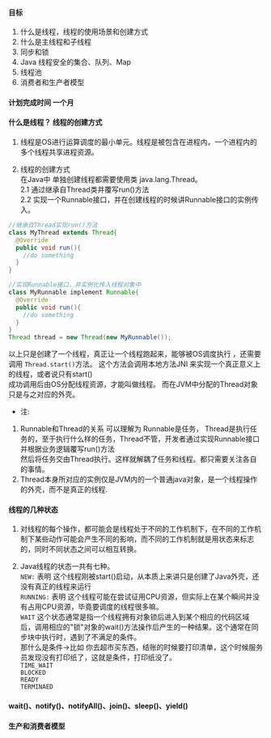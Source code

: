 #### 目标
1. 什么是线程，线程的使用场景和创建方式  
2. 什么是主线程和子线程  
3. 同步和锁  
4. Java 线程安全的集合、队列、Map  
5. 线程池  
6. 消费者和生产者模型  

#### 计划完成时间 一个月  

#### 什么是线程？ 线程的创建方式  
1. 线程是OS进行运算调度的最小单元。线程是被包含在进程内，一个进程内的多个线程共享进程资源。

2. 线程的创建方式  
在Java中 单独创建线程都需要使用类 java.lang.Thread。  
2.1 通过继承自Thread类并覆写run()方法  
2.2 实现一个Runnable接口，并在创建线程的时候讲Runnable接口的实例传入。  
```java
//继承自Thread实现run()方法  
class MyThread extends Thread{
  @Override
  public void run(){
    //do something
  }
}

//实现Runnable接口，并实例化传入线程对象中  
class MyRunnable implement Runnable{
  @Override
  public void run(){
    //do something
  }
}
Thread thread = new Thread(new MyRunnable());  
```
以上只是创建了一个线程，真正让一个线程跑起来，能够被OS调度执行 ，还需要调用 `Thread.start()`方法。 这个方法会调用本地方法JNI 来实现一个真正意义上的线程，或者说只有start()  
成功调用后由OS分配线程资源，才能叫做线程。 而在JVM中分配的Thread对象只是与之对应的外壳。  

* 注: 
1. Runnable和Thread的关系 可以理解为  Runnable是任务， Thread是执行任务的，至于执行什么样的任务，Thread不管，开发者通过实现Runnable接口并根据业务逻辑覆写run()方法  
然后将任务交由Thread执行。这样就解耦了任务和线程。都只需要关注各自的事情。  
2. Thread本身所对应的实例仅是JVM内的一个普通java对象，是一个线程操作的外壳，而不是真正的线程.  

#### 线程的几种状态    
1. 对线程的每个操作，都可能会是线程处于不同的工作机制下，在不同的工作机制下某些动作可能会产生不同的影响，而不同的工作机制就是用状态来标志的，同时不同状态之间可以相互转换。

2. Java线程的状态一共有七种。    
`NEW:` 表明 这个线程刚被start()启动，从本质上来讲只是创建了Java外壳，还没有真正的线程来运行   
`RUNNING:` 表明 这个线程可能在尝试征用CPU资源，但实际上在某个瞬间并没有占用CPU资源，毕竟要调度的线程很多嘛。  
`WAIT` 这个状态通常是指一个线程拥有对象锁后进入到某个相应的代码区域后，调用相应的"锁"对象的wait()方法操作后产生的一种结果。这个通常在同步块中执行时，遇到了不满足的条件。  
那什么是条件->比如 你去超市买东西，结账的时候要打印清单，这个时候服务员发现没有打印纸了，这就是条件，打印纸没了。  
`TIME_WAIT`  
`BLOCKED`  
`READY`  
`TERMINAED`  


#### wait()、notify()、notifyAll()、join()、sleep()、yield()   
 
#### 生产和消费者模型    